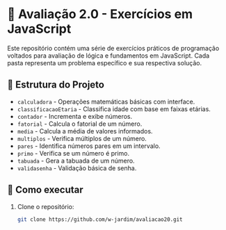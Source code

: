 # 🧮 Avaliação 2.0 - Exercícios em JavaScript

Este repositório contém uma série de exercícios práticos de programação voltados para avaliação de lógica e fundamentos em JavaScript. Cada pasta representa um problema específico e sua respectiva solução.

## 📁 Estrutura do Projeto

- `calculadora` - Operações matemáticas básicas com interface.
- `classificacaoEtaria` - Classifica idade com base em faixas etárias.
- `contador` - Incrementa e exibe números.
- `fatorial` - Calcula o fatorial de um número.
- `media` - Calcula a média de valores informados.
- `multiplos` - Verifica múltiplos de um número.
- `pares` - Identifica números pares em um intervalo.
- `primo` - Verifica se um número é primo.
- `tabuada` - Gera a tabuada de um número.
- `validasenha` - Validação básica de senha.

## 🚀 Como executar

1. Clone o repositório:
   ```bash
   git clone https://github.com/w-jardim/avaliacao20.git
